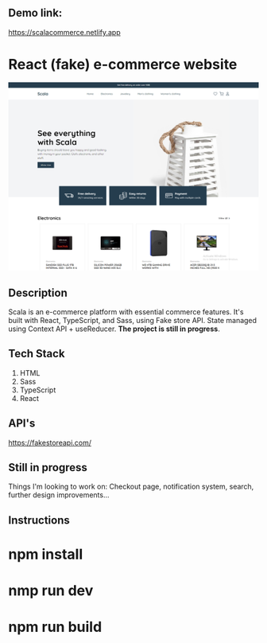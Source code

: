 ## Demo link:
https://scalacommerce.netlify.app

# React (fake) e-commerce website 
![Thumbnail1](https://github.com/rakic997/scala/blob/main/preview.png)

## Description
Scala is an e-commerce platform with essential commerce features. It's built with React, TypeScript, and Sass, using Fake store API. State managed using Context API + useReducer. **The project is still in progress**.

## Tech Stack
1. HTML
2. Sass
3. TypeScript
4. React

## API's
https://fakestoreapi.com/

## Still in progress
Things I'm looking to work on: Checkout page, notification system, search, further design improvements...

## Instructions

# npm install
# nmp run dev
# npm run build
